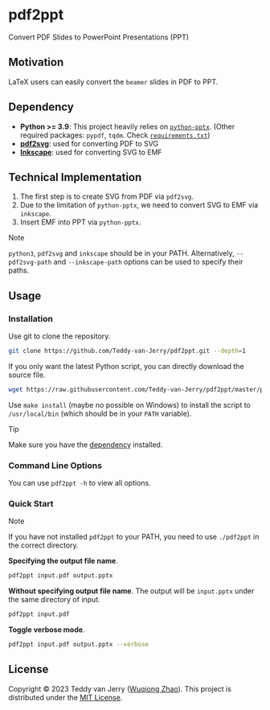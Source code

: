 # pdf2ppt
Convert PDF Slides to PowerPoint Presentations (PPT)

## Motivation
LaTeX users can easily convert the `beamer` slides in PDF to PPT.

## Dependency
- **Python >= 3.9**: This project heavily relies on [`python-pptx`](https://python-pptx.readthedocs.io/). (Other required packages: `pypdf`, `tqdm`. Check [`requirements.txt`](requirements.txt))
- [**pdf2svg**](https://github.com/dawbarton/pdf2svg): used for converting PDF to SVG
- [**Inkscape**](https://inkscape.org/): used for converting SVG to EMF

## Technical Implementation
1. The first step is to create SVG from PDF via `pdf2svg`.
2. Due to the limitation of `python-pptx`, we need to convert SVG to EMF via `inkscape`.
3. Insert EMF into PPT via `python-pptx`.

> [!NOTE]
> `python3`, `pdf2svg` and `inkscape` should be in your PATH.
> Alternatively, `--pdf2svg-path` and `--inkscape-path` options can be used to specify their paths.

## Usage
### Installation
Use git to clone the repository.
```sh
git clone https://github.com/Teddy-van-Jerry/pdf2ppt.git --depth=1
```
If you only want the latest Python script, you can directly download the source file.
```sh
wget https://raw.githubusercontent.com/Teddy-van-Jerry/pdf2ppt/master/pdf2ppt
```

Use `make install` (maybe no possible on Windows) to install the script to `/usr/local/bin` (which should be in your `PATH` variable).

> [!TIP]
> Make sure you have the [dependency](#dependency) installed.

### Command Line Options
You can use `pdf2ppt -h` to view all options.

### Quick Start

> [!NOTE]
> If you have not installed `pdf2ppt` to your PATH, you need to use `./pdf2ppt` in the correct directory.

**Specifying the output file name**.
```sh
pdf2ppt input.pdf output.pptx
```

**Without specifying output file name**.
The output will be `input.pptx` under the same directory of input.
```sh
pdf2ppt input.pdf
```

**Toggle verbose mode**.
```sh
pdf2ppt input.pdf output.pptx --verbose
```

## License
Copyright ©️ 2023 Teddy van Jerry ([Wuqiong Zhao](https://wqzhao.org)).
This project is distributed under the [MIT License](LICENSE).
